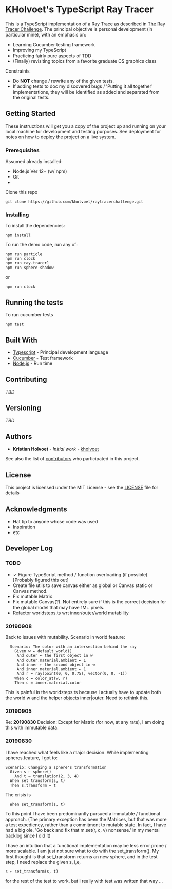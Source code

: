 # KHolvoet's TypeScript Ray Tracer

This is a TypeScript implementation of a Ray Trace as described in [The Ray Tracer Challenge](http://raytracerchallenge.com/). 
The principal objective is personal development (in particular mine), with an emphasis on:
* Learning Cucumber testing framework
* Improving my TypeScript
* Practicing fairly pure  aspects of TDD 
* (Finally) revisiting topics from a favorite graduate CS graphics class

Constraints
* Do **NOT** change / rewrite any of the given tests. 
* If adding tests to doc my discovered bugs / 'Putting it all together' implementations, they will be identified as added and separated from the original tests. 

## Getting Started

These instructions will get you a copy of the project up and running on your local machine for development and testing purposes. See deployment for notes on how to deploy the project on a live system.

### Prerequisites

Assumed already installed:
- Node.js Ver 12+ (w/ npm)  
- Git
- <TBD>

Clone this repo

```
git clone https://github.com/kholvoet/raytracerchallenge.git
```

### Installing

To install the dependencies:
```
npm install
```

To run the demo code, run any of:
```
npm run particle
npm run clock
npm run ray-tracer1
npm run sphere-shadow
```
or 
```
npm run clock
```

## Running the tests

To run cucumber tests
```
npm test
```

## Built With

* [Typescript](https://www.typescriptlang.org/) - Principal development language
* [Cucumber](https://cucumber.io/) - Test framework
* [Node.js](https://nodejs.org/en/) - Run time

## Contributing
*TBD*

## Versioning
*TBD*

## Authors

* **Kristian Holvoet** - *Initial work* - [kholvoet](https://github.com/kholvoet)

See also the list of [contributors](https://github.com/kholvoet/contributors) who participated in this project.

## License

This project is licensed under the MIT License - see the [LICENSE](LICENSE) file for details

## Acknowledgments

* Hat tip to anyone whose code was used
* Inspiration
* etc

## Developer Log

### TODO

- ✓ Figure TypeScript method / function overloading (if possible) [Probably figured this out]
- Create file utils to save canvas either as global or Canvas static or Canvas method.
- Fix mutable Matrix
- Fix mutable Canvas(?). Not entirely sure if this is the correct decision for the global model that may have 1M+ pixels.
- Refactor worldsteps.ts wrt inner/outer/world mutability
 
### 20190908 
Back to issues with mutability. Scenario in world.feature:
```
  Scenario: The color with an intersection behind the ray
    Given w ← default_world()
     And outer ← the first object in w
     And outer.material.ambient ← 1
     And inner ← the second object in w
     And inner.material.ambient ← 1
     And r ← ray(point(0, 0, 0.75), vector(0, 0, -1))
    When c ← color_at(w, r)
    Then c = inner.material.color

```

This is painful in the worldsteps.ts because I actually have to update both the world w and the helper objects inner|outer. Need to rethink this.
### 20190905
Re: **20190830** 
Decision: Except for Matrix (for now, at any rate), I am doing this with immutable data. 

### 20190830
I have reached what feels like a major decision. While implementing spheres.feature, I got to:
```
Scenario: Changing a sphere's transformation
  Given s ← sphere()
    And t ← translation(2, 3, 4)
  When set_transform(s, t)
  Then s.transform = t
```

The crisis is 
```
  When set_transform(s, t)
```

To this point I have been predominantly pursued a immutable / functional approach. (The primary exception has been the Matrices, but that was more a test expediency, rather than a commitment to mutable state. In fact, I have had a big ole, 'Go back and fix that m.set(r, c, v) nonsense.' in my mental backlog since I did it)

I have an intuition that a functional implementation may be less error prone / more scalable. I am just not sure what to do with the set_transform(). My first thought is that set_transform returns an new sphere, and in the test step, I need  replace the given s, i,e, 
```
s ← set_transform(s, t)
```
 for the rest of the test to work, but I really with test was written that way ...